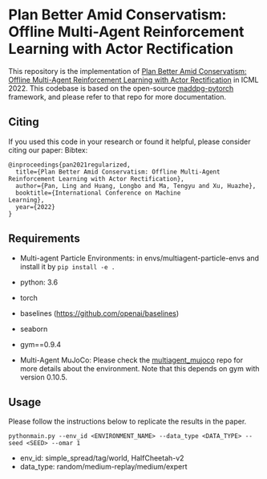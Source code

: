 # Plan Better Amid Conservatism: Offline Multi-Agent Reinforcement Learning with Actor Rectification

This repository is the implementation of [Plan Better Amid Conservatism: Offline Multi-Agent Reinforcement Learning with Actor Rectification](https://proceedings.mlr.press/v162/pan22a/pan22a.pdf) in ICML 2022. This codebase is based on the open-source [maddpg-pytorch](https://github.com/shariqiqbal2810/maddpg-pytorch) framework, and please refer to that repo for more documentation.

## Citing

If you used this code in your research or found it helpful, please consider citing our paper:
Bibtex:

```
@inproceedings{pan2021regularized,
  title={Plan Better Amid Conservatism: Offline Multi-Agent Reinforcement Learning with Actor Rectification},
  author={Pan, Ling and Huang, Longbo and Ma, Tengyu and Xu, Huazhe},
  booktitle={International Conference on Machine
Learning},
  year={2022}
}
```

## Requirements

- Multi-agent Particle Environments: in envs/multiagent-particle-envs and install it by `pip install -e .`

- python: 3.6

- torch
- baselines (https://github.com/openai/baselines)
- seaborn
- gym==0.9.4

- Multi-Agent MuJoCo: Please check the [multiagent_mujoco](https://github.com/schroederdewitt/multiagent_mujoco) repo for more details about the environment. Note that this depends on gym with version 0.10.5.

## Usage

Please follow the instructions below to replicate the results in the paper. 

```
pythonmain.py --env_id <ENVIRONMENT_NAME> --data_type <DATA_TYPE> --seed <SEED> --omar 1
```

- env_id: simple_spread/tag/world, HalfCheetah-v2
- data_type: random/medium-replay/medium/expert

